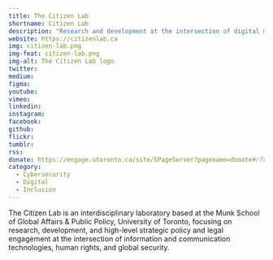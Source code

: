```yaml
---
title: The Citizen Lab
shortname: Citizen Lab
description: "Research and development at the intersection of digital media, global security, and human rights."
website: https://citizenlab.ca
img: citizen-lab.png
img-feat: citizen-lab.png
img-alt: The Citizen Lab logo
twitter: 
medium: 
figma: 
youtube: 
vimeo: 
linkedin: 
instagram: 
facebook: 
github: 
flickr: 
tumblr: 
rss: 
donate: https://engage.utoronto.ca/site/SPageServer?pagename=donate#/fund/847
category:
  - Cybersecurity
  - Digital
  - Inclusion
---
```


The Citizen Lab is an interdisciplinary laboratory based at the Munk School of Global Affairs & Public Policy, University of Toronto, focusing on research, development, and high-level strategic policy and legal engagement at the intersection of information and communication technologies, human rights, and global security.